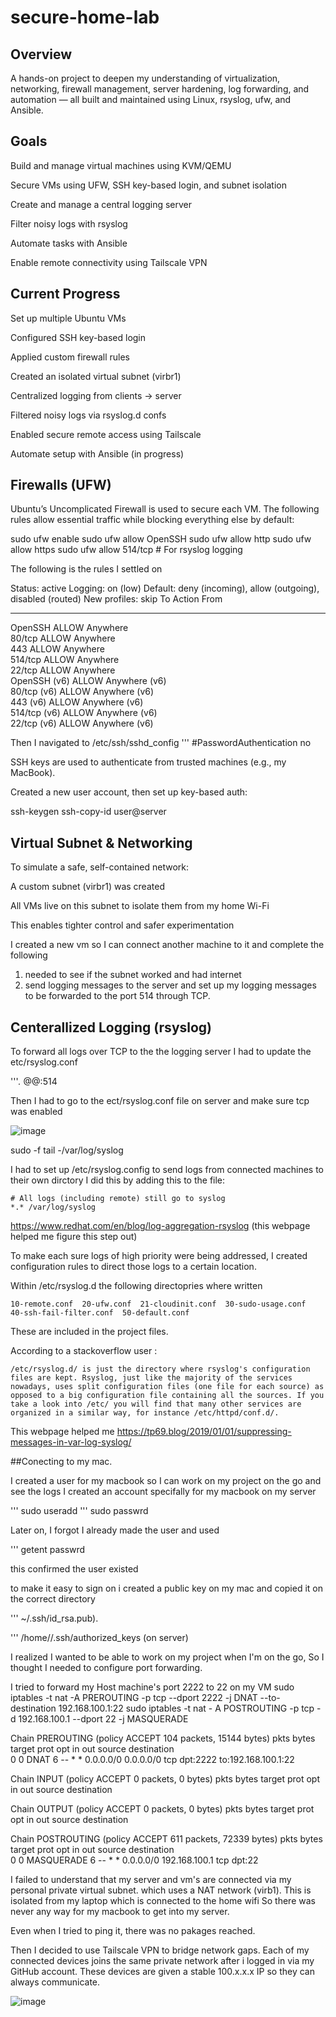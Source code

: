 # secure-home-lab

## Overview
A hands-on project to deepen my understanding of virtualization, networking, firewall management, server hardening, log forwarding, and automation — all built and maintained using Linux, rsyslog, ufw, and Ansible.

## Goals
Build and manage virtual machines using KVM/QEMU

Secure VMs using UFW, SSH key-based login, and subnet isolation

Create and manage a central logging server

Filter noisy logs with rsyslog

Automate tasks with Ansible

Enable remote connectivity using Tailscale VPN



## Current Progress

Set up multiple Ubuntu VMs

Configured SSH key-based login

Applied custom firewall rules

Created an isolated virtual subnet (virbr1)

Centralized logging from clients → server

Filtered noisy logs via rsyslog.d confs

Enabled secure remote access using Tailscale

Automate setup with Ansible (in progress)


## Firewalls (UFW)
Ubuntu’s Uncomplicated Firewall is used to secure each VM. The following rules allow essential traffic while blocking everything else by default:

sudo ufw enable
sudo ufw allow OpenSSH
sudo ufw allow http
sudo ufw allow https
sudo ufw allow 514/tcp  # For rsyslog logging


The following is the rules I settled on  

Status: active
Logging: on (low)
Default: deny (incoming), allow (outgoing), disabled (routed)
New profiles: skip
To                         Action      From
--                         ------      ----
OpenSSH                    ALLOW       Anywhere                  
80/tcp                     ALLOW       Anywhere                  
443                        ALLOW       Anywhere                  
514/tcp                    ALLOW       Anywhere                  
22/tcp                     ALLOW       Anywhere                  
OpenSSH (v6)               ALLOW       Anywhere (v6)             
80/tcp (v6)                ALLOW       Anywhere (v6)             
443 (v6)                   ALLOW       Anywhere (v6)             
514/tcp (v6)               ALLOW       Anywhere (v6)             
22/tcp (v6)                ALLOW       Anywhere (v6)   


Then I navigated to /etc/ssh/sshd_config 
''' #PasswordAuthentication no

SSH keys are used to authenticate from trusted machines (e.g., my MacBook).

Created a new user account, then set up key-based auth:

ssh-keygen
ssh-copy-id user@server

## Virtual Subnet & Networking

To simulate a safe, self-contained network:

A custom subnet (virbr1) was created

All VMs live on this subnet to isolate them from my home Wi-Fi

This enables tighter control and safer experimentation


I created a new vm so I can connect another machine to it and complete the following
1) needed to see if the subnet worked and had internet
2) send logging messages to the server and set up my logging messages to be forwarded to the port 514 through TCP.

## Centerallized Logging (rsyslog)

To forward all logs over TCP to the the logging server
I had to update the etc/rsyslog.conf

'''*.* @@<ipadddress>:514

Then I had to go to the ect/rsyslog.conf file on server and make sure tcp was enabled 


![image](https://github.com/user-attachments/assets/2f109d91-bec0-4c3d-980d-243046154261)

sudo -f tail -/var/log/syslog

I had to set up /etc/rsyslog.config to send logs from connected machines to their own dirctory
I did this by adding this to the file:


    # All logs (including remote) still go to syslog
    *.* /var/log/syslog


https://www.redhat.com/en/blog/log-aggregation-rsyslog (this webpage helped me figure this step out)


To make each sure logs of high priority were being addressed, I created configuration rules to direct those logs to a certain location. 

Within /etc/rsyslog.d the following directopries where written 

    10-remote.conf  20-ufw.conf  21-cloudinit.conf  30-sudo-usage.conf  40-ssh-fail-filter.conf  50-default.conf

These are included in the project files.


According to a stackoverflow user :

    /etc/rsyslog.d/ is just the directory where rsyslog's configuration files are kept. Rsyslog, just like the majority of the services nowadays, uses split configuration files (one file for each source) as opposed to a big configuration file containing all the sources. If you take a look into /etc/ you will find that many other services are organized in a similar way, for instance /etc/httpd/conf.d/.


This webpage helped me https://tp69.blog/2019/01/01/suppressing-messages-in-var-log-syslog/

##Conecting to my mac. 

I created a user for my macbook so I can work on my project on the go and see the logs
I created an account specifally for my macbook on my server

''' sudo useradd <name>
''' sudo passwrd <name>

Later on, I forgot I already made the user and used

''' getent passwrd <name>

this confirmed the user existed

to make it easy to sign on i created a public key on my mac and copied it on the correct directory

''' ~/.ssh/id_rsa.pub).

''' /home/<name>/.ssh/authorized_keys (on server)

I realized I wanted to be able to work on my project when I'm on the go, So I thought I needed to configure port forwarding. 

I tried to forward my Host machine's port 2222 to 22 on my VM 
 sudo iptables -t nat -A PREROUTING -p tcp --dport 2222 -j DNAT --to-destination 192.168.100.1:22
 sudo iptables -t nat - A POSTROUTING -p tcp -d 192.168.100.1 --dport 22 -j MASQUERADE




Chain PREROUTING (policy ACCEPT 104 packets, 15144 bytes)
 pkts bytes target     prot opt in     out     source               destination         
    0     0 DNAT       6    --  *      *       0.0.0.0/0            0.0.0.0/0            tcp dpt:2222 to:192.168.100.1:22

Chain INPUT (policy ACCEPT 0 packets, 0 bytes)
 pkts bytes target     prot opt in     out     source               destination         

Chain OUTPUT (policy ACCEPT 0 packets, 0 bytes)
 pkts bytes target     prot opt in     out     source               destination         

Chain POSTROUTING (policy ACCEPT 611 packets, 72339 bytes)
 pkts bytes target     prot opt in     out     source               destination         
    0     0 MASQUERADE  6    --  *      *       0.0.0.0/0            192.168.100.1        tcp dpt:22



I failed to understand that my server and vm's are connected via my personal private virtual subnet. which uses a NAT network (virb1). This is isolated from my laptop which is connected to the home wifi So there was never any way for my macbook to get into my server. 

Even when I tried to ping it, there was no pakages reached. 

Then I decided to use Tailscale VPN to bridge network gaps. Each of my connected devices joins the same private network after i logged in via my GitHub account. These devices are given a stable 100.x.x.x IP so they can always communicate. 


![image](https://github.com/user-attachments/assets/22de410d-6ec8-4071-bc6e-fb93ef40980f)



